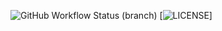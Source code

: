 ![GitHub Workflow Status (branch)](https://img.shields.io/github/actions/workflow/status/Shvoruk/sem/main.yml?branch=master)
[![LICENSE](https://img.shields.io/github/license/Shvoruk/sem.svg?style=flat-square)]
